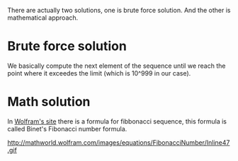 There are actually two solutions, one is brute force solution. And the other is mathematical approach.

# Brute force solution

We basically compute the next element of the sequence until we reach the point where it exceedes the limit (which is 10^999 in our case).

# Math solution

In [Wolfram's site](http://mathworld.wolfram.com/FibonacciNumber.html) there is a formula for fibbonacci sequence, this formula is called Binet's Fibonacci number formula. 

http://mathworld.wolfram.com/images/equations/FibonacciNumber/Inline47.gif
